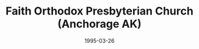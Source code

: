 ---
date: &id001 1995-03-26
end_date: null
location:
  address: null
  city: Anchorage
  state: AK
minister:
- end: 1998-01-01
  name: David Inks
  start: 1997-01-01
  type: pastor
- end: 2003-01-01
  name: D. Leonard Gulstrom
  start: 1999-01-01
  type: pastor
ministers:
- David Inks
- D. Leonard Gulstrom
name: Faith Orthodox Presbyterian Church
names: null
origination_date: *id001
raw_data: "ALASKA\nAnchorage\nFaith Orthodox Presbyterian Church  (March 26, 1995\u2013\
  June 27, 2006)\n(withdrew to the PCA, June 27, 2006)\nPastors: David Inks, 1997\u2013\
  98\nD. Leonard Gulstrom, 1999\u20132003"
received_from: null
states:
- AK
status:
  active: false
  end_date: 2006-06-27
  reason: withdrawal
  received_from: null
  withdrawal_to: Presbyterian Church in America
title: Faith Orthodox Presbyterian Church (Anchorage AK)

---